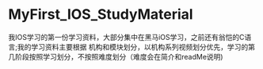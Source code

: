 # MyFirst_IOS_StudyMaterial
我IOS学习的第一份学习资料，大部分集中在黑马iOS学习，之前还有翁恺的C语言;我的学习资料主要根据 机构和模块划分，以机构系列视频划分优先，学习的第几阶段按照学习划分，不按照难度划分（难度会在简介和readMe说明)
